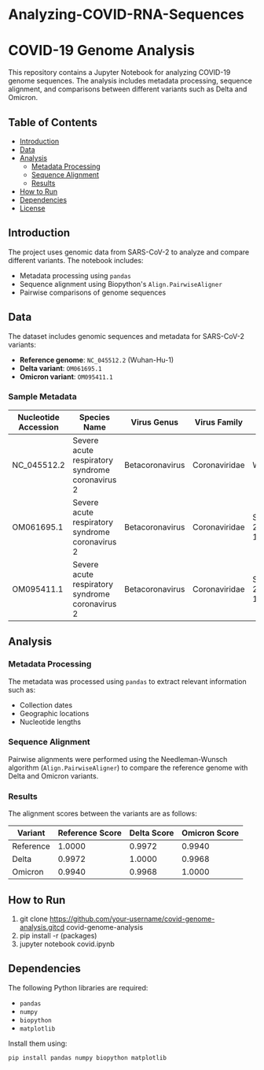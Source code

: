 # Analyzing-COVID-RNA-Sequences
# COVID-19 Genome Analysis

This repository contains a Jupyter Notebook for analyzing COVID-19 genome sequences. The analysis includes metadata processing, sequence alignment, and comparisons between different variants such as Delta and Omicron.

## Table of Contents

- [Introduction](#introduction)
- [Data](#data)
- [Analysis](#analysis)
  - [Metadata Processing](#metadata-processing)
  - [Sequence Alignment](#sequence-alignment)
  - [Results](#results)
- [How to Run](#how-to-run)
- [Dependencies](#dependencies)
- [License](#license)

## Introduction

The project uses genomic data from SARS-CoV-2 to analyze and compare different variants. The notebook includes:

- Metadata processing using `pandas`
- Sequence alignment using Biopython's `Align.PairwiseAligner`
- Pairwise comparisons of genome sequences

## Data

The dataset includes genomic sequences and metadata for SARS-CoV-2 variants:

- **Reference genome**: `NC_045512.2` (Wuhan-Hu-1)
- **Delta variant**: `OM061695.1`
- **Omicron variant**: `OM095411.1`

### Sample Metadata

| Nucleotide Accession | Species Name                                   | Virus Genus       | Virus Family   | Isolate Name                                | Nucleotide Length | Geo Location          | Collection Date |
|-----------------------|-----------------------------------------------|-------------------|----------------|--------------------------------------------|-------------------|-----------------------|-----------------|
| NC_045512.2          | Severe acute respiratory syndrome coronavirus 2 | Betacoronavirus  | Coronaviridae | Wuhan-Hu-1                                 | 29903             | Asia; China           | 2019-12-01      |
| OM061695.1           | Severe acute respiratory syndrome coronavirus 2 | Betacoronavirus  | Coronaviridae | SARS-CoV-2/human/CHN/Delta-1/2021          | 29858             | Asia; China: Beijing  | 2021-08-10      |
| OM095411.1           | Severe acute respiratory syndrome coronavirus 2 | Betacoronavirus  | Coronaviridae | SARS-CoV-2/human/CHN/Omicron-1/2021        | 29788             | Asia; China: Beijing  | 2021-12-08      |

## Analysis

### Metadata Processing

The metadata was processed using `pandas` to extract relevant information such as:

- Collection dates
- Geographic locations
- Nucleotide lengths

### Sequence Alignment

Pairwise alignments were performed using the Needleman-Wunsch algorithm (`Align.PairwiseAligner`) to compare the reference genome with Delta and Omicron variants.

### Results

The alignment scores between the variants are as follows:

| Variant      | Reference Score | Delta Score | Omicron Score |
|--------------|-----------------|-------------|---------------|
| Reference    | 1.0000          | 0.9972      | 0.9940        |
| Delta        | 0.9972          | 1.0000      | 0.9968        |
| Omicron      | 0.9940          | 0.9968      | 1.0000        |

## How to Run

1. git clone https://github.com/your-username/covid-genome-analysis.gitcd covid-genome-analysis
1. pip install -r (packages)
1. jupyter notebook covid.ipynb

## Dependencies

The following Python libraries are required:

- `pandas`
- `numpy`
- `biopython`
- `matplotlib`

Install them using:

```
pip install pandas numpy biopython matplotlib
```
